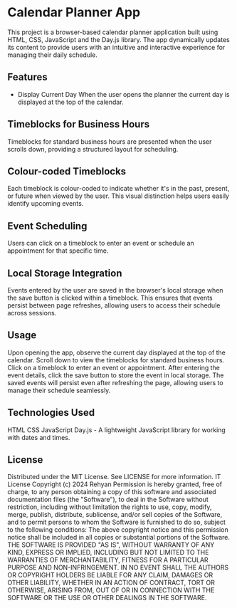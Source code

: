 # Calendar Planner App

This project is a browser-based calendar planner application built using HTML, CSS, JavaScript and the Day.js library. The app dynamically updates its content to provide users with an intuitive and interactive experience for managing their daily schedule.

## Features
* Display Current Day
When the user opens the planner the current day is displayed at the top of the calendar.

## Timeblocks for Business Hours
Timeblocks for standard business hours are presented when the user scrolls down, providing a structured layout for scheduling.

## Colour-coded Timeblocks
Each timeblock is colour-coded to indicate whether it's in the past, present, or future when viewed by the user. This visual distinction helps users easily identify upcoming events.

## Event Scheduling
Users can click on a timeblock to enter an event or schedule an appointment for that specific time.

## Local Storage Integration
Events entered by the user are saved in the browser's local storage when the save button is clicked within a timeblock. This ensures that events persist between page refreshes, allowing users to access their schedule across sessions.

## Usage

Upon opening the app, observe the current day displayed at the top of the calendar.
Scroll down to view the timeblocks for standard business hours.
Click on a timeblock to enter an event or appointment.
After entering the event details, click the save button to store the event in local storage.
The saved events will persist even after refreshing the page, allowing users to manage their schedule seamlessly.

## Technologies Used
HTML
CSS
JavaScript
Day.js - A lightweight JavaScript library for working with dates and times.

## License
Distributed under the MIT License. See LICENSE for more information. IT License Copyright (c) 2024 Rehyan Permission is hereby granted, free of charge, to any person obtaining a copy of this software and associated documentation files (the "Software"), to deal in the Software without restriction, including without limitation the rights to use, copy, modify, merge, publish, distribute, sublicense, and/or sell copies of the Software, and to permit persons to whom the Software is furnished to do so, subject to the following conditions: The above copyright notice and this permission notice shall be included in all copies or substantial portions of the Software. THE SOFTWARE IS PROVIDED "AS IS", WITHOUT WARRANTY OF ANY KIND, EXPRESS OR IMPLIED, INCLUDING BUT NOT LIMITED TO THE WARRANTIES OF MERCHANTABILITY, FITNESS FOR A PARTICULAR PURPOSE AND NON-INFRINGEMENT. IN NO EVENT SHALL THE AUTHORS OR COPYRIGHT HOLDERS BE LIABLE FOR ANY CLAIM, DAMAGES OR OTHER LIABILITY, WHETHER IN AN ACTION OF CONTRACT, TORT OR OTHERWISE, ARISING FROM, OUT OF OR IN CONNECTION WITH THE SOFTWARE OR THE USE OR OTHER DEALINGS IN THE SOFTWARE.